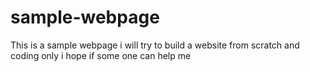 # sample-webpage
This is  a sample webpage i will try to build a website from scratch and coding only
i hope if some one can help me 
